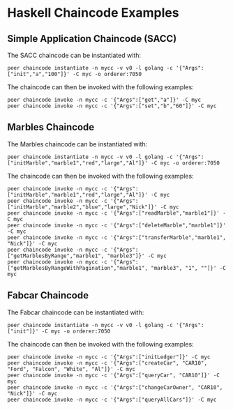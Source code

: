 # Haskell Chaincode Examples

## Simple Application Chaincode (SACC)

The SACC chaincode can be instantiated with:

```
peer chaincode instantiate -n mycc -v v0 -l golang -c '{"Args":["init","a","100"]}' -C myc -o orderer:7050
```

The chaincode can then be invoked with the following examples:

```
peer chaincode invoke -n mycc -c '{"Args":["get","a"]}' -C myc
peer chaincode invoke -n mycc -c '{"Args":["set","b","60"]}' -C myc
```

## Marbles Chaincode

The Marbles chaincode can be instantiated with:

```
peer chaincode instantiate -n mycc -v v0 -l golang -c '{"Args":["initMarble","marble1","red","large","Al"]}' -C myc -o orderer:7050
```

The chaincode can then be invoked with the following examples:

```
peer chaincode invoke -n mycc -c '{"Args":["initMarble","marble1","red","large","Al"]}' -C myc
peer chaincode invoke -n mycc -c '{"Args":["initMarble","marble2","blue","large","Nick"]}' -C myc
peer chaincode invoke -n mycc -c '{"Args":["readMarble","marble1"]}' -C myc
peer chaincode invoke -n mycc -c '{"Args":["deleteMarble","marble1"]}' -C myc
peer chaincode invoke -n mycc -c '{"Args":["transferMarble","marble1", "Nick"]}' -C myc
peer chaincode invoke -n mycc -c '{"Args":["getMarblesByRange","marble1", "marble3"]}' -C myc
peer chaincode invoke -n mycc -c '{"Args":["getMarblesByRangeWithPagination","marble1", "marble3", "1", ""]}' -C myc
```

## Fabcar Chaincode

The Fabcar chaincode can be instantiated with:

```
peer chaincode instantiate -n mycc -v v0 -l golang -c '{"Args":["init"]}' -C myc -o orderer:7050
```

The chaincode can then be invoked with the following examples:

```
peer chaincode invoke -n mycc -c '{"Args":["initLedger"]}' -C myc
peer chaincode invoke -n mycc -c '{"Args":["createCar", "CAR10", "Ford", "Falcon", "White", "Al"]}' -C myc
peer chaincode invoke -n mycc -c '{"Args":["queryCar", "CAR10"]}' -C myc
peer chaincode invoke -n mycc -c '{"Args":["changeCarOwner", "CAR10", "Nick"]}' -C myc
peer chaincode invoke -n mycc -c '{"Args":["queryAllCars"]}' -C myc
```
